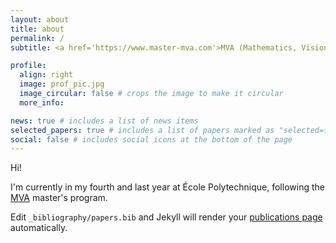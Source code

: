 ```yaml
---
layout: about
title: about
permalink: /
subtitle: <a href='https://www.master-mva.com'>MVA (Mathematics, Vision, Learning) </a> | École Polytechnique (X21)

profile:
  align: right
  image: prof_pic.jpg
  image_circular: false # crops the image to make it circular
  more_info:

news: true # includes a list of news items
selected_papers: true # includes a list of papers marked as "selected={true}"
social: false # includes social icons at the bottom of the page
---
```

Hi!

I'm currently in my fourth and last year at École Polytechnique, following the [MVA](https://www.master-mva.com) master's program. 

Edit `_bibliography/papers.bib` and Jekyll will render your [publications page](/al-folio/publications/) automatically.
